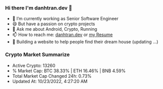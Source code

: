 ### Hi there I'm danhtran.dev 👋

- 🔭 I’m currently working as Senior Software Engineer
- 😄 But have a passion on crypto projects
- 💬 Ask me about Android, Crypto, Running 
- 📫 How to reach me: <a href="https://danhtran.dev" target="_blank">danhtran.dev</a> or <a href="Developer-Resume.pdf" target="_blank">my Resume</a>
- 🌱 Building a website to help people find their dream house (updating ...)

### Crypto Market Summarize
- Active Crypto: 13260
- % Market Cap: BTC 38.33% | ETH 16.46% | BNB 4.59%
- Total Market Cap Changed 24h: 0.73%
- Updated At: 10/23/2022, 4:27:20 AM

